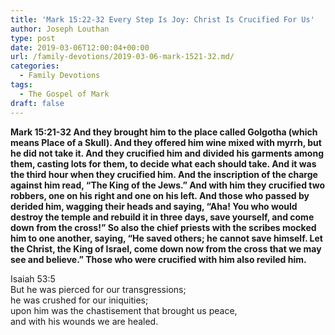 ```yaml
---
title: 'Mark 15:22-32 Every Step Is Joy: Christ Is Crucified For Us'
author: Joseph Louthan
type: post
date: 2019-03-06T12:00:04+00:00
url: /family-devotions/2019-03-06-mark-1521-32.md/
categories:
  - Family Devotions
tags:
  - The Gospel of Mark
draft: false
---
```


**Mark 15:21-32 And they brought him to the place called Golgotha (which means Place of a Skull). And they offered him wine mixed with myrrh, but he did not take it. And they crucified him and divided his garments among them, casting lots for them, to decide what each should take. And it was the third hour when they crucified him. And the inscription of the charge against him read, “The King of the Jews.” And with him they crucified two robbers, one on his right and one on his left. And those who passed by derided him, wagging their heads and saying, “Aha! You who would destroy the temple and rebuild it in three days, save yourself, and come down from the cross!” So also the chief priests with the scribes mocked him to one another, saying, “He saved others; he cannot save himself. Let the Christ, the King of Israel, come down now from the cross that we may see and believe.” Those who were crucified with him also reviled him.**

Isaiah 53:5  
	But he was pierced for our transgressions;  
		he was crushed for our iniquities;  
	upon him was the chastisement that brought us peace,  
		and with his wounds we are healed.